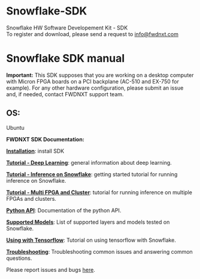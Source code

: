 # Snowflake-SDK

Snowflake HW Software Developement Kit - SDK  
To register and download, please send a request to info@fwdnxt.com   


# Snowflake SDK manual



**Important:** This SDK supposes that you are working on a desktop computer with Micron FPGA boards on a PCI backplane (AC-510 and EX-750 for example). For any other hardware configuration, please submit an issue and, if needed, contact FWDNXT support team. 

## OS:
Ubuntu 


**FWDNXT SDK Documentation:**

[**Installation**](https://github.com/FWDNXT/Snowflake-SDK/blob/master/Installation.md): install SDK

[**Tutorial - Deep Learning**](https://github.com/FWDNXT/Snowflake-SDK/blob/master/Gettingstarted_DeepLearning.md): general information about deep learning.

[**Tutorial - Inference on Snowflake**](https://github.com/FWDNXT/Snowflake-SDK/blob/master/GettingStarted_snowflake.md): getting started tutorial for running inference on Snowflake.

[**Tutorial - Multi FPGA and Cluster**](https://github.com/FWDNXT/Snowflake-SDK/blob/master/TutorialMultiFPGACluster.md): tutorial for running inference on multiple FPGAs and clusters.

[**Python API**](https://github.com/FWDNXT/Snowflake-SDK/blob/master/PythonAPI.md): Documentation of the python API.

[**Supported Models**](https://github.com/FWDNXT/Snowflake-SDK/blob/master/Supported_layers.md): List of supported layers and models tested on Snowflake.

[**Using with Tensorflow**](https://github.com/FWDNXT/Snowflake-SDK/blob/master/Tensorflow.md): Tutorial on using tensorflow with Snowflake.

[**Troubleshooting**](https://github.com/FWDNXT/Snowflake-SDK/blob/master/Troubleshooting.md): Troubleshooting common issues and answering common questions.



Please report issues and bugs [here](https://github.com/FWDNXT/Snowflake-SDK/issues). 


